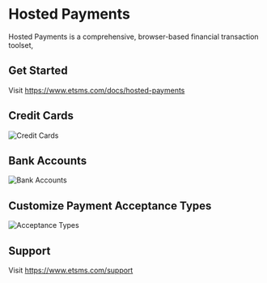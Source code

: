 # Hosted Payments
Hosted Payments is a comprehensive, browser-based financial transaction toolset,

## Get Started
Visit https://www.etsms.com/docs/hosted-payments
## Credit Cards
![Credit Cards](https://camo.githubusercontent.com/17eb87d57b135fcb669da3fc17c706dece83e3e4/687474703a2f2f696d322e657a6769662e636f6d2f746d702f657a6769662d323638343636353835342e676966)

## Bank Accounts
![Bank Accounts](https://camo.githubusercontent.com/d64451bc76e02c6b38b9d6cf27d97789ed7151b0/687474703a2f2f696d322e657a6769662e636f6d2f746d702f657a6769662d313630373331393631302e676966)

## Customize Payment Acceptance Types
![Acceptance Types](http://im2.ezgif.com/tmp/ezgif-3821570319.gif)

## Support
Visit https://www.etsms.com/support
